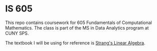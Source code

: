 # IS 605
This repo contains coursework for 605 Fundamentals of Computational Mathematics. The class is part of the MS in Data Analytics program at CUNY SPS.

The textbook I will be using for reference is [Strang's Linear Algebra](http://math.mit.edu/~gs/linearalgebra/).
